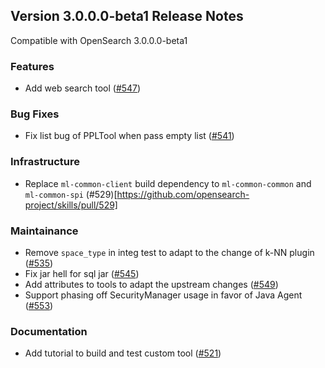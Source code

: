 ## Version 3.0.0.0-beta1 Release Notes

Compatible with OpenSearch 3.0.0.0-beta1

### Features
* Add web search tool ([#547](https://github.com/opensearch-project/skills/pull/547))

### Bug Fixes
* Fix list bug of PPLTool when pass empty list ([#541](https://github.com/opensearch-project/skills/pull/541))

### Infrastructure
* Replace `ml-common-client` build dependency to `ml-common-common` and `ml-common-spi` (#529)[https://github.com/opensearch-project/skills/pull/529]

### Maintainance
* Remove `space_type` in integ test to adapt to the change of k-NN plugin ([#535](https://github.com/opensearch-project/skills/pull/535))
* Fix jar hell for sql jar ([#545](https://github.com/opensearch-project/skills/pull/545))
* Add attributes to tools to adapt the upstream changes ([#549](https://github.com/opensearch-project/skills/pull/549))
* Support phasing off SecurityManager usage in favor of Java Agent ([#553](https://github.com/opensearch-project/skills/pull/553))

### Documentation
* Add tutorial to build and test custom tool ([#521](https://github.com/opensearch-project/skills/pull/521))

